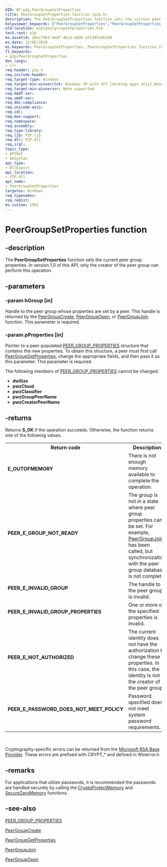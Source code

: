 ```yaml
---
UID: NF:p2p.PeerGroupSetProperties
title: PeerGroupSetProperties function (p2p.h)
description: The PeerGroupSetProperties function sets the current peer group properties. In version 1.0 of this API, only the creator of the peer group can perform this operation.
helpviewer_keywords: ["PeerGroupSetProperties","PeerGroupSetProperties function [Peer Networking]","p2p.peergroupsetproperties","p2p/PeerGroupSetProperties"]
old-location: p2p\peergroupsetproperties.htm
tech.root: p2p
ms.assetid: 20acf963-de8f-4bcd-a9d6-a513d516b108
ms.date: 12/05/2018
ms.keywords: PeerGroupSetProperties, PeerGroupSetProperties function [Peer Networking], p2p.peergroupsetproperties, p2p/PeerGroupSetProperties
f1_keywords:
- p2p/PeerGroupSetProperties
dev_langs:
- c++
req.header: p2p.h
req.include-header: 
req.target-type: Windows
req.target-min-winverclnt: Windows XP with SP2 [desktop apps only],Windows XP with SP1 with the Advanced Networking Pack forWindows XP
req.target-min-winversvr: None supported
req.kmdf-ver: 
req.umdf-ver: 
req.ddi-compliance: 
req.unicode-ansi: 
req.idl: 
req.max-support: 
req.namespace: 
req.assembly: 
req.type-library: 
req.lib: P2P.lib
req.dll: P2P.dll
req.irql: 
topic_type:
- APIRef
- kbSyntax
api_type:
- DllExport
api_location:
- P2P.dll
api_name:
- PeerGroupSetProperties
targetos: Windows
req.typenames: 
req.redist: 
ms.custom: 19H1
---
```


# PeerGroupSetProperties function


## -description


The <b>PeerGroupSetProperties</b> function sets the current peer group properties. In version 1.0 of this API,  only the creator of the peer group can perform this operation.


## -parameters




### -param hGroup [in]

Handle to the peer group whose properties are set by a peer. This handle is returned by the  <a href="https://docs.microsoft.com/windows/desktop/api/p2p/nf-p2p-peergroupcreate">PeerGroupCreate</a>, <a href="https://docs.microsoft.com/windows/desktop/api/p2p/nf-p2p-peergroupopen">PeerGroupOpen</a>, or <a href="https://docs.microsoft.com/windows/desktop/api/p2p/nf-p2p-peergroupjoin">PeerGroupJoin</a> function. This parameter is required.


### -param pProperties [in]

Pointer to a peer-populated <a href="https://docs.microsoft.com/windows/desktop/api/p2p/ns-p2p-peer_group_properties">PEER_GROUP_PROPERTIES</a> 
	   structure that contains the new properties. To obtain this structure, a peer must first call <a href="https://docs.microsoft.com/windows/desktop/api/p2p/nf-p2p-peergroupgetproperties">PeerGroupGetProperties</a>, change the appropriate fields, and then pass it as this parameter. This parameter is required.

The following members of <a href="https://docs.microsoft.com/windows/desktop/api/p2p/ns-p2p-peer_group_properties">PEER_GROUP_PROPERTIES</a> cannot be changed:<ul>
<li><b>dwSize</b></li>
<li><b>pwzCloud</b></li>
<li><b>pwzClassifier</b></li>
<li><b>pwzGroupPeerName</b></li>
<li><b>pwzCreatorPeerName</b></li>
</ul>



## -returns



Returns <b>S_OK</b>  if the operation succeeds. Otherwise, the function returns one of the following values.

<table>
<tr>
<th>Return code</th>
<th>Description</th>
</tr>
<tr>
<td width="40%">
<dl>
<dt><b>E_OUTOFMEMORY</b></dt>
</dl>
</td>
<td width="60%">
There is not enough memory available to complete the operation.

</td>
</tr>
<tr>
<td width="40%">
<dl>
<dt><b>PEER_E_GROUP_NOT_READY</b></dt>
</dl>
</td>
<td width="60%">
The group is not in a state where peer group properties can be set. For example, <a href="https://docs.microsoft.com/windows/desktop/api/p2p/nf-p2p-peergroupjoin">PeerGroupJoin</a> has been called, but synchronization with the peer group database is not complete.

</td>
</tr>
<tr>
<td width="40%">
<dl>
<dt><b>PEER_E_INVALID_GROUP</b></dt>
</dl>
</td>
<td width="60%">
The handle to the peer group is invalid.

</td>
</tr>
<tr>
<td width="40%">
<dl>
<dt><b>PEER_E_INVALID_GROUP_PROPERTIES</b></dt>
</dl>
</td>
<td width="60%">
One or more of the specified properties is invalid.

</td>
</tr>
<tr>
<td width="40%">
<dl>
<dt><b>PEER_E_NOT_AUTHORIZED</b></dt>
</dl>
</td>
<td width="60%">
The current identity does not have the authorization to change these properties. In this case, the identity is not the  creator of the peer group.

</td>
</tr>
<tr>
<td width="40%">
<dl>
<dt><b>PEER_E_PASSWORD_DOES_NOT_MEET_POLICY</b></dt>
</dl>
</td>
<td width="60%">
  Password specified does not meet system password requirements.

</td>
</tr>
</table>
 

Cryptography-specific errors can be returned from the <a href="https://docs.microsoft.com/windows/desktop/SecCrypto/microsoft-base-cryptographic-provider">Microsoft RSA Base Provider</a>. These errors are prefixed with CRYPT_* and defined in Winerror.h.




## -remarks



For applications that utilize passwords, it is recommended the passwords are handled securely  by calling the <a href="https://docs.microsoft.com/windows/desktop/api/dpapi/nf-dpapi-cryptprotectmemory">CryptoProtectMemory</a> and <a href="https://docs.microsoft.com/previous-versions/windows/desktop/legacy/aa366877(v=vs.85)">SecureZeroMemory</a> functions.




## -see-also




<a href="https://docs.microsoft.com/windows/desktop/api/p2p/ns-p2p-peer_group_properties">PEER_GROUP_PROPERTIES</a>



<a href="https://docs.microsoft.com/windows/desktop/api/p2p/nf-p2p-peergroupcreate">PeerGroupCreate</a>



<a href="https://docs.microsoft.com/windows/desktop/api/p2p/nf-p2p-peergroupgetproperties">PeerGroupGetProperties</a>



<a href="https://docs.microsoft.com/windows/desktop/api/p2p/nf-p2p-peergroupjoin">PeerGroupJoin</a>



<a href="https://docs.microsoft.com/windows/desktop/api/p2p/nf-p2p-peergroupopen">PeerGroupOpen</a>
 

 

